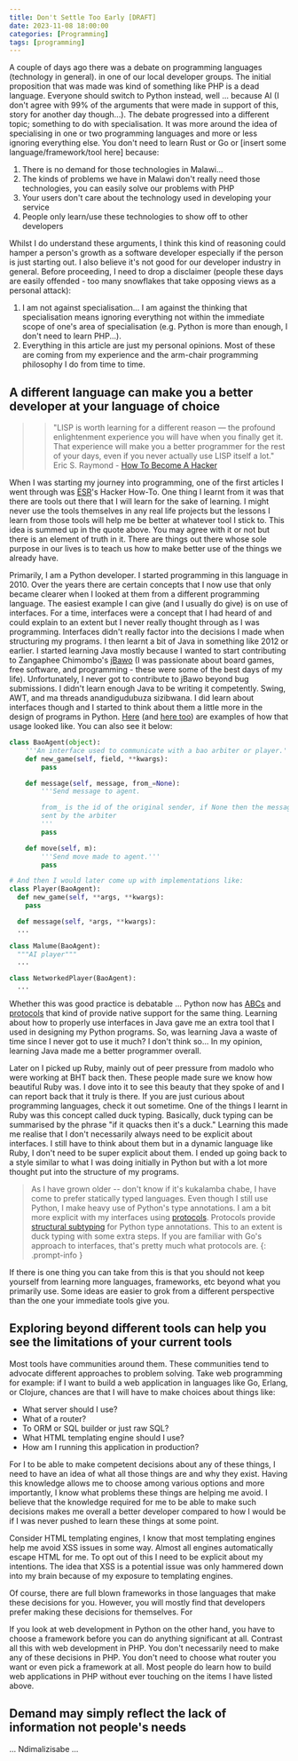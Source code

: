 ```yaml
---
title: Don't Settle Too Early [DRAFT]
date: 2023-11-08 18:00:00
categories: [Programming]
tags: [programming]
---
```


A couple of days ago there was a debate on programming languages (technology in general).
in one of our local developer groups. The initial proposition that was made was kind of
something like PHP is a dead language. Everyone should switch to Python instead, well
... because AI (I don't agree with 99% of the arguments that were made in support of this,
story for another day though...). The debate progressed into a different topic; something
to do with specialisation. It was more around the idea of specialising in one or two
programming languages and more or less ignoring everything else. You don't need to learn
Rust or Go or [insert some language/framework/tool here] because:

  1. There is no demand for those technologies in Malawi...
  2. The kinds of problems we have in Malawi don't really need those technologies,
     you can easily solve our problems with PHP
  3. Your users don't care about the technology used in developing your service
  4. People only learn/use these technologies to show off to other developers

Whilst I do understand these arguments, I think this kind of reasoning could hamper a
person's growth as a software developer especially if the person is just starting out.
I also believe it's not good for our developer industry in general. Before proceeding, I
need to drop a disclaimer (people these days are easily offended - too many snowflakes
that take opposing views as a personal attack):

  1. I am not against specialisation... I am against the thinking that specialisation
     means ignoring everything not within the immediate scope of one's area of
     specialisation (e.g. Python is more than enough, I don't need to learn PHP...).
  2. Everything in this article are just my personal opinions. Most of these are coming
     from my experience and the arm-chair programming philosophy I do from time to time.

## A different language can make you a better developer at your language of choice

>> "LISP is worth learning for a different reason — the profound enlightenment experience
you will have when you finally get it. That experience will make you a better
programmer for the rest of your days, even if you never actually use LISP
itself a lot."
Eric S. Raymond - [How To Become A Hacker](https://www.catb.org/~esr/faqs/hacker-howto.html)

When I was starting my journey into programming, one of the first articles I went through
was [ESR](https:://www.catb.org/esr/)'s Hacker How-To. One thing I learnt from it was
that there are tools out there that I will learn for the sake of learning. I might never
use the tools themselves in any real life projects but the lessons I learn from those
tools will help me be better at whatever tool I stick to. This idea is summed up in the
quote above. You may agree with it or not but there is an element of truth in it.
There are things out there whose sole purpose in our lives is to teach us how to make
better use of the things we already have.

Primarily, I am a Python developer. I started programming in this language in 2010. Over
the years there are certain concepts that I now use that only became clearer when I looked
at them from a different programming language. The easiest example I can give (and I usually
do give) is on use of interfaces. For a time, interfaces were a concept that I had heard of
and could explain to an extent but I never really thought through as I was programming.
Interfaces didn't really factor into the decisions I made when structuring my programs.
I then learnt a bit of Java in something like 2012 or earlier. I started learning
Java mostly because I wanted to start contributing to Zangaphee Chimombo's
[jBawo](https://sourceforge.net/projects/bawo/) (I was passionate about board games, free
software, and programming - these were some of the best days of my life). Unfortunately,
I never got to contribute to jBawo beyond bug submissions. I didn't learn enough Java to
be writing it competently. Swing, AWT, and ma threads anandigudubuza sizibwana. I did
learn about interfaces though and I started to think about them a little more in the
design of programs in Python.
[Here](https://github.com/kwalter94/pybawo/blob/ff65f949a3625231e3c3e612373e8d8abe2cf018/baoAgent.py#L10)
(and [here too](https://github.com/kwalter94/pybawo/blob/ff65f949a3625231e3c3e612373e8d8abe2cf018/player.py#L17))
are examples of how that usage looked like. You can also see it below:

  ```python
  class BaoAgent(object):
      '''An interface used to communicate with a bao arbiter or player.'''
      def new_game(self, field, **kwargs):
          pass

      def message(self, message, from_=None):
          '''Send message to agent.

          from_ is the id of the original sender, if None then the message was
          sent by the arbiter
          '''
          pass

      def move(self, m):
          '''Send move made to agent.'''
          pass

  # And then I would later come up with implementations like:
  class Player(BaoAgent):
    def new_game(self, **args, **kwargs):
      pass

    def message(self, *args, **kwargs):
    ...

  class Malume(BaoAgent):
    """AI player"""
    ...

  class NetworkedPlayer(BaoAgent):
    ...
  ```

Whether this was good practice is debatable ... Python now has
[ABCs](https://docs.python.org/3/library/abc.html) and
[protocols](https://peps.python.org/pep-0544/) that kind of provide native support
for the same thing. Learning about how to properly use interfaces in Java gave me
an extra tool that I used in designing my Python programs. So, was learning Java a waste
of time since I never got to use it much? I don't think so... In my opinion, learning
Java made me a better programmer overall.

Later on I picked up Ruby, mainly out of peer pressure from madolo who were working at
BHT back then. These people made sure we know how beautiful Ruby was. I dove into it to
see this beauty that they spoke of and I can report back that it truly is there.
If you are just curious about programming languages, check it out sometime. One of the
things I learnt in Ruby was this concept called duck typing. Basically, duck typing can
be summarised by the phrase "if it quacks then it's a duck." Learning this made me
realise that I don't necessarily always need to be explicit about interfaces. I still
have to think about them but in a dynamic language like Ruby, I don't need to be super
explicit about them. I ended up going back to a style similar to what I was doing initially
in Python but with a lot more thought put into the structure of my programs.

> As I have grown older -- don't know if it's kukalamba chabe, I have come to prefer
statically typed languages. Even though I still use Python, I make heavy use of Python's
type annotations. I am a bit more explicit with my interfaces using
[protocols](https://peps.python.org/pep-0544/). Protocols provide
[structural subtyping](https://en.wikipedia.org/wiki/Structural_type_system#Description)
for Python type annotations. This to an extent is duck typing with some extra steps.
If you are familiar with Go's approach to interfaces, that's pretty much what protocols
are.
{: .prompt-info }

If there is one thing you can take from this is that you should not keep yourself from
learning more languages, frameworks, etc beyond what you primarily use. Some ideas are
easier to grok from a different perspective than the one your immediate tools give you.

## Exploring beyond different tools can help you see the limitations of your current tools

Most tools have communities around them. These communities tend to advocate different
approaches to problem solving. Take web programming for example: if I want to build
a web application in languages like Go, Erlang, or Clojure, chances are that I will
have to make choices about things like:

- What server should I use?
- What of a router?
- To ORM or SQL builder or just raw SQL?
- What HTML templating engine should I use?
- How am I running this application in production?

For I to be able to make competent decisions about any of these things, I need to
have an idea of what all those things are and why they exist. Having this knowledge
allows me to choose among various options and more importantly, I know what problems
these things are helping me avoid. I believe that the knowledge required for me to be
able to make such decisions makes me overall a better developer compared to how
I would be if I was never pushed to learn these things at some point.

Consider HTML templating engines, I know
that most templating engines help me avoid XSS issues in some way. Almost all
engines automatically escape HTML for me. To opt out of this I need to be explicit
about my intentions. The idea that XSS is a potential issue was only hammered down
into my brain because of my exposure to templating engines.

Of course, there are full blown frameworks in those languages that make these decisions
for you. However, you will mostly find that developers prefer making these decisions for
themselves. For

If you look at web development in Python on the other hand, you have to
choose a framework before you can do anything significant at all. Contrast all this with
web development in PHP. You don't necessarily need to make any of these decisions in PHP.
You don't need to choose what router you want or even pick a framework at all. Most people
do learn how to build web applications in PHP without ever touching on the items I have
listed above.

## Demand may simply reflect the lack of information not people's needs

... Ndimalizisabe ...
